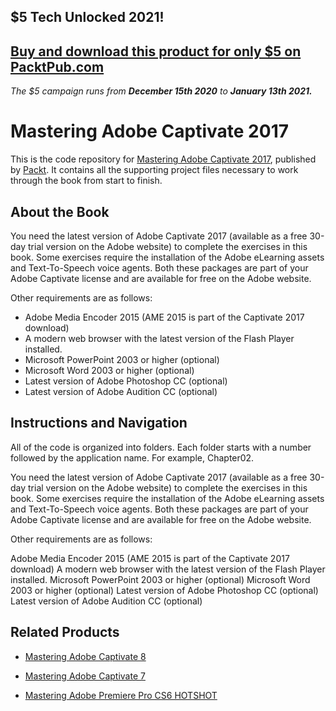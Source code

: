 ## $5 Tech Unlocked 2021!
[Buy and download this product for only $5 on PacktPub.com](https://www.packtpub.com/)
-----
*The $5 campaign         runs from __December 15th 2020__ to __January 13th 2021.__*

# Mastering Adobe Captivate 2017
This is the code repository for [Mastering Adobe Captivate 2017](https://www.packtpub.com/web-development/mastering-adobe-captivate-2017?utm_source=github&utm_medium=repository&utm_campaign=9781788295284), published by [Packt](https://www.packtpub.com/?utm_source=github). It contains all the supporting project files necessary to work through the book from start to finish.
## About the Book
You need the latest version of Adobe Captivate 2017 (available as a free 30-day trial version on the Adobe website) to complete the exercises in this book. Some exercises require the installation of the Adobe eLearning assets and Text-To-Speech voice agents. Both these packages are part of your Adobe Captivate license and are available for free on the Adobe website.

Other requirements are as follows:

* Adobe Media Encoder 2015 (AME 2015 is part of the Captivate 2017 download)
* A modern web browser with the latest version of the Flash Player installed.
* Microsoft PowerPoint 2003 or higher (optional)
* Microsoft Word 2003 or higher (optional)
* Latest version of Adobe Photoshop CC (optional)
* Latest version of Adobe Audition CC (optional)
## Instructions and Navigation
All of the code is organized into folders. Each folder starts with a number followed by the application name. For example, Chapter02.

You need the latest version of Adobe Captivate 2017 (available as a free 30-day trial version on the Adobe website) to complete the exercises in this book. Some exercises require the installation of the Adobe eLearning assets and Text-To-Speech voice agents. Both these packages are part of your Adobe Captivate license and are available for free on the Adobe website.

Other requirements are as follows:

Adobe Media Encoder 2015 (AME 2015 is part of the Captivate 2017 download)
A modern web browser with the latest version of the Flash Player installed.
Microsoft PowerPoint 2003 or higher (optional)
Microsoft Word 2003 or higher (optional)
Latest version of Adobe Photoshop CC (optional)
Latest version of Adobe Audition CC (optional)

## Related Products
* [Mastering Adobe Captivate 8](https://www.packtpub.com/application-development/mastering-adobe-captivate-8?utm_source=github&utm_medium=repository&utm_campaign=9781784398309)

* [Mastering Adobe Captivate 7](https://www.packtpub.com/hardware-and-creative/mastering-adobe-captivate-7?utm_source=github&utm_medium=repository&utm_campaign=9781783559886)

* [Mastering Adobe Premiere Pro CS6 HOTSHOT](https://www.packtpub.com/hardware-and-creative/mastering-adobe-premiere-pro-cs6-hotshot?utm_source=github&utm_medium=repository&utm_campaign=9781783559886)

